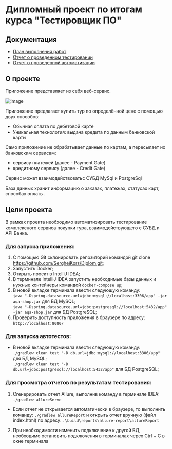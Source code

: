 # Дипломный проект по итогам курса "Тестировщик ПО"

## Документация

* [План выполнения работ](https://github.com/SergheiKors/Diplom/blob/main/docs/Plan.md)
* [Отчет о проведенном тестировании](https://github.com/SergheiKors/Diplom/blob/9c4ad2bb4249b9c805b13c731d10bf4144dc96eb/docs/Report.md)
* [Отчет о проведенной автоматизации](https://github.com/SergheiKors/Diplom/blob/9c4ad2bb4249b9c805b13c731d10bf4144dc96eb/docs/Summary.md)



## О проекте
Приложение представляет из себя веб-сервис.

![image](https://user-images.githubusercontent.com/97331580/192088410-3df39e3e-a875-4114-80bb-9048515ee215.png)

Приложение предлагает купить тур по определённой цене с помощью двух способов:

* Обычная оплата по дебетовой карте
* Уникальная технология: выдача кредита по данным банковской карты

Само приложение не обрабатывает данные по картам, а пересылает их банковским сервисам:

* сервису платежей (далее - Payment Gate)
* кредитному сервису (далее - Credit Gate)

Сервис может взаимодействоватьс СУБД  MySql и PostgreSql

База данных хранит информацию о заказах, платежах, статусах карт, способах оплаты.

## Цели проекта

В рамках проекта необходимо автоматизировать тестирование комплексного сервиса покупки тура, взаимодействующего с СУБД и API Банка.

### Для запуска приложения:

1. С помощью Git cклонировать репозиторий командой git clone https://github.com/SergheiKors/Diplom.git;
2. Запустить Docker;
3. Открыть проект в IntelliJ IDEA;
4. В терминале IntelliJ IDEA запустить необходимые базы данных и нужные контейнеры командой `docker-compose up`;
6. В новой вкладке терминала ввести следующую команду:  
   `java "-Dspring.datasource.url=jdbc:mysql://localhost:3306/app" -jar aqa-shop.jar` для БД MySQL;  
   `java "-Dspring.datasource.url=jdbc:postgresql://localhost:5432/app" -jar aqa-shop.jar` для БД PostgreSQL;
7. Проверить доступность приложения в браузере по адресу:  
   `http://localhost:8080/`

### Для запуска автотестов:

- В новой вкладке терминала ввести следующую команду:  
  `./gradlew clean test "-D db.url=jdbc:mysql://localhost:3306/app"` для БД MySQL;  
  `./gradlew clean test "-D db.url=jdbc:postgresql://localhost:5432/app"` для БД PostgreSQL;

### Для просмотра отчетов по результатам тестирования:
1. Сгенерировать отчет Allure, выполнив команду в терминале IDEA: ```./gradlew allureServe```
* Если отчет не открывается автоматически в браузере, то выполнить команду: ```./gradlew allureReport``` и открыть отчет вручную (файл index.html) по адресу: ```.\build\reports\allure-report\allureReport```
2. При необходимости изменить подключение к другой БД, необходимо остановить подключения в терминалах черех Ctrl + C в окне терминала
